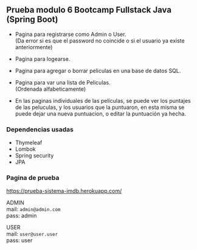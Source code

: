 ## Prueba modulo 6 Bootcamp Fullstack Java (Spring Boot)

- Pagina para registrarse como Admin o User. 
<br>(Da error si es que el password no coincide o si el usuario ya existe anteriormente)

- Pagina para logearse.

- Pagina para agregar o borrar peliculas en una base de datos SQL.

- Pagina para var una lista de Peliculas.<br>(Ordenada alfabeticamente)

- En las paginas individuales de las peliculas, se puede ver los puntajes de las peluculas, y los usuarios que la puntuaron, en esta misma se puede dejar una nueva puntuacion, o editar la puntuación ya hecha.

### Dependencias usadas
- Thymeleaf
- Lombok
- Spring security
- JPA


### Pagina de prueba
https://prueba-sistema-imdb.herokuapp.com/

ADMIN<br>
mail: `admin@admin.com` <br>
pass: admin<br>

USER<br>
mail: `user@user.user`<br>
pass: user<br>


